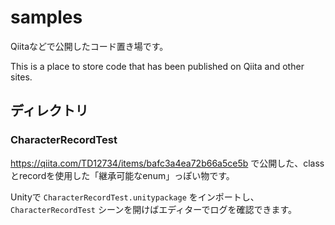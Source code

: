 # samples
Qiitaなどで公開したコード置き場です。

This is a place to store code that has been published on Qiita and other sites.

## ディレクトリ
### CharacterRecordTest
https://qiita.com/TD12734/items/bafc3a4ea72b66a5ce5b で公開した、classとrecordを使用した「継承可能なenum」っぽい物です。

Unityで `CharacterRecordTest.unitypackage` をインポートし、 `CharacterRecordTest` シーンを開けばエディターでログを確認できます。
